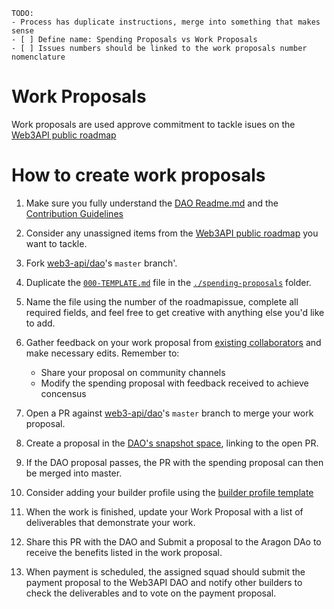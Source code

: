 ```
TODO:
- Process has duplicate instructions, merge into something that makes sense
- [ ] Define name: Spending Proposals vs Work Proposals
- [ ] Issues numbers should be linked to the work proposals number nomenclature
```
# Work Proposals

Work proposals are used approve commitment to tackle isues on the [Web3API public roadmap](https://github.com/Web3-API/roadmap)

# How to create work proposals

1. Make sure you fully understand the [DAO Readme.md](../README.md) and the [Contribution Guidelines](../contribute.md)

1. Consider any unassigned items from the [Web3API public roadmap](https://github.com/Web3-API/roadmap) you want to tackle.

1. Fork [web3-api/dao](https://github.com/web3-api/dao)'s `master` branch'.

1. Duplicate the [`000-TEMPLATE.md`](./spending-proposals/000-TEMPLATE.md) file in the [`./spending-proposals`](./spending-proposals) folder.

1. Name the file using the number of the roadmapissue, complete all required fields, and feel free to get creative with anything else you'd like to add.

1. Gather feedback on your work proposal from [existing collaborators](../builder-squads/squads/README.md#Squads-Directory) and make necessary edits. Remember to:
   - Share your proposal on community channels
   - Modify the spending proposal with feedback received to achieve concensus

4. Open a PR against [web3-api/dao](https://github.com/web3-api/dao)'s `master` branch to merge your work proposal.
5. Create a proposal in the [DAO's snapshot space](https://snapshot.page/#/web3-api), linking to the open PR.

6. If the DAO proposal passes, the PR with the spending proposal can then be merged into master.

1. Consider adding your builder profile using the [builder profile template](../builder-squads/builders/TEMPLATE.md)

1. When the work is finished, update your Work Proposal with a list of deliverables that demonstrate your work.
1. Share this PR with the DAO and Submit a proposal to the Aragon DAo to receive the benefits listed in the work proposal.






1. When payment is scheduled, the assigned squad should submit the payment proposal to the Web3API DAO and notify other builders to check the deliverables and to vote on the payment proposal.